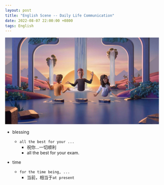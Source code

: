 ```yaml
---
layout: post
title: "English Scene -- Daily Life Communication"
date: 2022-08-07 22:00:00 +0800
tags: English
---
```


![metting](/assets/images/2022-08-07-English_scene_life_communicate_1.jpeg)

- blessing

  - `all the best for your ...`
    - 祝你...一切顺利
    - all the best for your exam.

- time
  - `for the time being, ...`
    - 当前，相当于`at present`

